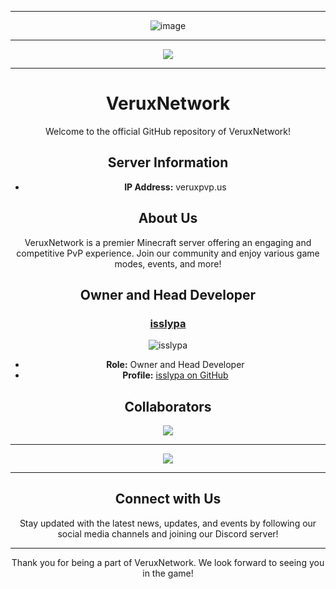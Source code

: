 <div align="center">
  
---
  
![image](https://i.imgur.com/UxNTNy.png)

---

[![](https://komarev.com/ghpvc/?username=VeruxNetwork&style=plastic&color=blueviolet)](https://github.com/VexPvPNetwork)
  
---

# VeruxNetwork

Welcome to the official GitHub repository of VeruxNetwork!

## Server Information

- **IP Address:** veruxpvp.us

## About Us

VeruxNetwork is a premier Minecraft server offering an engaging and competitive PvP experience. Join our community and enjoy various game modes, events, and more!

## Owner and Head Developer

### [isslypa](https://github.com/isslypa)

![isslypa](https://avatars.githubusercontent.com/your_user_id?v=4)

- **Role:** Owner and Head Developer
- **Profile:** [isslypa on GitHub](https://github.com/isslypa)

## Collaborators
  
<p align = "center"><img src = "https://github-widgetbox.vercel.app/api/profile?username=isslypa&data=followers,repositories,stars,commits"></p>
  
---
  
<p align = "center"><img src = "https://github-widgetbox.vercel.app/api/skills?names=java,kotlin,xml,json,yaml,sh&includeNames=true"></p>

---

## Connect with Us

Stay updated with the latest news, updates, and events by following our social media channels and joining our Discord server!

---

Thank you for being a part of VeruxNetwork. We look forward to seeing you in the game!

